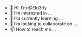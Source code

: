 - 👋 Hi, I’m @Eld3rly
- 👀 I’m interested in ...
- 🌱 I’m currently learning ...
- 💞️ I’m looking to collaborate on ...
- 📫 How to reach me ...

<!---
Eld3rly/Eld3rly is a ✨ special ✨ repository because its `README.md` (this file) appears on your GitHub profile.
You can click the Preview link to take a look at your changes.
--->
